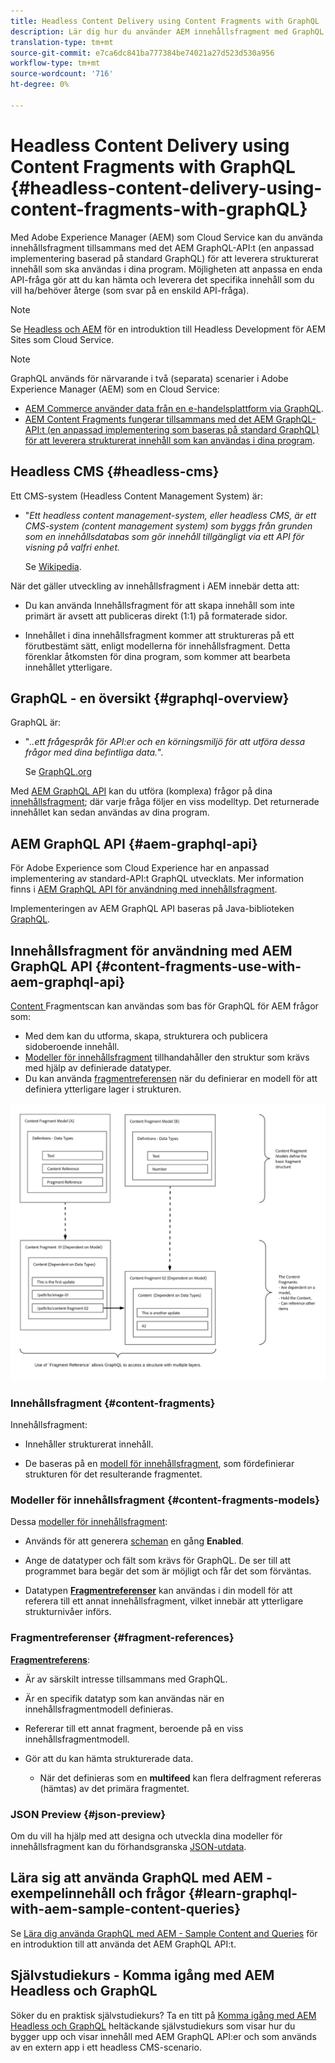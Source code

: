 ```yaml
---
title: Headless Content Delivery using Content Fragments with GraphQL
description: Lär dig hur du använder AEM innehållsfragment med GraphQL för leverans av headless-innehåll.
translation-type: tm+mt
source-git-commit: e7ca6dc841ba777384be74021a27d523d530a956
workflow-type: tm+mt
source-wordcount: '716'
ht-degree: 0%

---
```



# Headless Content Delivery using Content Fragments with GraphQL {#headless-content-delivery-using-content-fragments-with-graphQL}

Med Adobe Experience Manager (AEM) som Cloud Service kan du använda innehållsfragment tillsammans med det AEM GraphQL-API:t (en anpassad implementering baserad på standard GraphQL) för att leverera strukturerat innehåll som ska användas i dina program. Möjligheten att anpassa en enda API-fråga gör att du kan hämta och leverera det specifika innehåll som du vill ha/behöver återge (som svar på en enskild API-fråga).

>[!NOTE]
>
>Se [Headless och AEM](/help/implementing/developing/headless/introduction.md) för en introduktion till Headless Development för AEM Sites som Cloud Service.

>[!NOTE]
>
>GraphQL används för närvarande i två (separata) scenarier i Adobe Experience Manager (AEM) som en Cloud Service:
>
>* [AEM Commerce använder data från en e-handelsplattform via GraphQL](/help/commerce-cloud/architecture/magento.md).
>* [AEM Content Fragments fungerar tillsammans med det AEM GraphQL-API:t (en anpassad implementering som baseras på standard GraphQL) för att leverera strukturerat innehåll som kan användas i dina program](/help/assets/content-fragments/graphql-api-content-fragments.md).


## Headless CMS {#headless-cms}

Ett CMS-system (Headless Content Management System) är:

* &quot;*Ett headless content management-system, eller headless CMS, är ett CMS-system (content management system) som byggs från grunden som en innehållsdatabas som gör innehåll tillgängligt via ett API för visning på valfri enhet.*

   Se [Wikipedia](https://en.wikipedia.org/wiki/Headless_content_management_system).

När det gäller utveckling av innehållsfragment i AEM innebär detta att:

* Du kan använda Innehållsfragment för att skapa innehåll som inte primärt är avsett att publiceras direkt (1:1) på formaterade sidor.

* Innehållet i dina innehållsfragment kommer att struktureras på ett förutbestämt sätt, enligt modellerna för innehållsfragment. Detta förenklar åtkomsten för dina program, som kommer att bearbeta innehållet ytterligare.

## GraphQL - en översikt {#graphql-overview}

GraphQL är:

* &quot;*..ett frågespråk för API:er och en körningsmiljö för att utföra dessa frågor med dina befintliga data.*&quot;.

   Se [GraphQL.org](https://graphql.org)

Med [AEM GraphQL API](#aem-graphql-api) kan du utföra (komplexa) frågor på dina [innehållsfragment](/help/assets/content-fragments/content-fragments.md); där varje fråga följer en viss modelltyp. Det returnerade innehållet kan sedan användas av dina program.

## AEM GraphQL API {#aem-graphql-api}

För Adobe Experience som Cloud Experience har en anpassad implementering av standard-API:t GraphQL utvecklats. Mer information finns i [AEM GraphQL API för användning med innehållsfragment](/help/assets/content-fragments/graphql-api-content-fragments.md).

Implementeringen av AEM GraphQL API baseras på Java-biblioteken [GraphQL](https://graphql.org/code/#java).

## Innehållsfragment för användning med AEM GraphQL API {#content-fragments-use-with-aem-graphql-api}

[Content ](#content-fragments) Fragmentscan kan användas som bas för GraphQL för AEM frågor som:

* Med dem kan du utforma, skapa, strukturera och publicera sidoberoende innehåll.
* [Modeller för innehållsfragment](#content-fragments-models) tillhandahåller den struktur som krävs med hjälp av definierade datatyper.
* Du kan använda [fragmentreferensen](#fragment-references) när du definierar en modell för att definiera ytterligare lager i strukturen.

![Innehållsfragment för användning med ](assets/cfm-nested-01.png "GraphQLContent Fragments för GraphQL")

### Innehållsfragment {#content-fragments}

Innehållsfragment:

* Innehåller strukturerat innehåll.

* De baseras på en [modell för innehållsfragment](#content-fragments-models), som fördefinierar strukturen för det resulterande fragmentet.

### Modeller för innehållsfragment {#content-fragments-models}

Dessa [modeller för innehållsfragment](/help/assets/content-fragments/content-fragments-models.md):

* Används för att generera [scheman](https://graphql.org/learn/schema/) en gång **Enabled**.

* Ange de datatyper och fält som krävs för GraphQL. De ser till att programmet bara begär det som är möjligt och får det som förväntas.

* Datatypen **[Fragmentreferenser](#fragment-references)** kan användas i din modell för att referera till ett annat innehållsfragment, vilket innebär att ytterligare strukturnivåer införs.

### Fragmentreferenser {#fragment-references}

**[Fragmentreferens](/help/assets/content-fragments/content-fragments-models.md#fragment-reference-nested-fragments)**:

* Är av särskilt intresse tillsammans med GraphQL.

* Är en specifik datatyp som kan användas när en innehållsfragmentmodell definieras.

* Refererar till ett annat fragment, beroende på en viss innehållsfragmentmodell.

* Gör att du kan hämta strukturerade data.

   * När det definieras som en **multifeed** kan flera delfragment refereras (hämtas) av det primära fragmentet.

### JSON Preview {#json-preview}

Om du vill ha hjälp med att designa och utveckla dina modeller för innehållsfragment kan du förhandsgranska [JSON-utdata](/help/assets/content-fragments/content-fragments-json-preview.md).

## Lära sig att använda GraphQL med AEM - exempelinnehåll och frågor {#learn-graphql-with-aem-sample-content-queries}

Se [Lära dig använda GraphQL med AEM - Sample Content and Queries](/help/assets/content-fragments/content-fragments-graphql-samples.md) för en introduktion till att använda det AEM GraphQL API:t.

## Självstudiekurs - Komma igång med AEM Headless och GraphQL

Söker du en praktisk självstudiekurs? Ta en titt på [Komma igång med AEM Headless och GraphQL](https://experienceleague.adobe.com/docs/experience-manager-learn/getting-started-with-aem-headless/graphql/overview.html) heltäckande självstudiekurs som visar hur du bygger upp och visar innehåll med AEM GraphQL API:er och som används av en extern app i ett headless CMS-scenario.